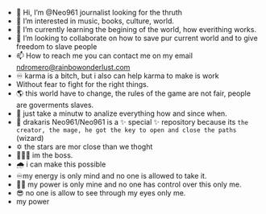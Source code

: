 - 👋 Hi, I’m @Neo961 journalist looking for the thruth
- 👀 I’m interested in music, books, culture, world.
- 🌱 I’m currently learning the begining of the world, how everithing works.
- 💞️ I’m looking to collaborate on how to save pur current world and to give freedom to slave people 
- 📫 How to reach me you can contact me on my email ndromero@rainbowonderlust.com
- ♾️ karma is a bitch, but i also can help karma to make is work
- Without fear to fight for the right things.
- 🌎 this world have to change, the rules of the game are not fair, people are goverments slaves.
- 🔖 just take a minutw to analize everything how and since when. 
- 🐉 drakaris
Neo961/Neo961 is a ✨ special ✨ repository because its `the creator, the mage, he got the key to open and close the paths` (wizard)
- ✡️ the stars are mor close than we thoght
- 👨🏻‍🎓 im the boss.
- 🌧️ i can make this possible 
- ♾️my energy is only mind and no one is allowed to take it.
- 👹🤯 my power is only mine and no one has control over this only me.
- 😎 no one is allow to see through my eyes only me.
- my power 

